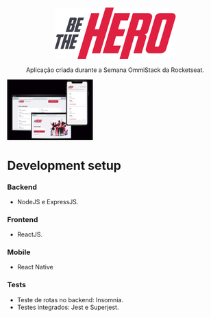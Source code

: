 <p align="center">
  <img src="mobile/src/assets/logo@3x.png" />
  
  <p align="center">
  Aplicação criada durante a Semana OmmiStack da Rocketseat.
  </p>

  <img src="./frontend/src/assets/betheherogh.jpg" width='200' />

# Development setup

### Backend 

  - NodeJS e ExpressJS.

### Frontend

  - ReactJS.
  
### Mobile

  - React Native

### Tests
  - Teste de rotas no backend: Insomnia.
  - Testes integrados: Jest e Superjest.
